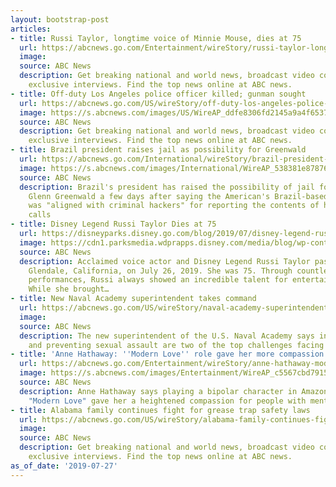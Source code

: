 ```yaml
---
layout: bootstrap-post
articles:
- title: Russi Taylor, longtime voice of Minnie Mouse, dies at 75
  url: https://abcnews.go.com/Entertainment/wireStory/russi-taylor-longtime-voice-minnie-mouse-dies-75-64610384
  image: 
  source: ABC News
  description: Get breaking national and world news, broadcast video coverage, and
    exclusive interviews. Find the top news online at ABC news.
- title: Off-duty Los Angeles police officer killed; gunman sought
  url: https://abcnews.go.com/US/wireStory/off-duty-los-angeles-police-officer-killed-gunman-64610282
  image: https://s.abcnews.com/images/US/WireAP_ddfe8306fd2145a9a4f65376b9e17e0d_16x9_992.jpg
  source: ABC News
  description: Get breaking national and world news, broadcast video coverage, and
    exclusive interviews. Find the top news online at ABC news.
- title: Brazil president raises jail as possibility for Greenwald
  url: https://abcnews.go.com/International/wireStory/brazil-president-raises-jail-possibility-greenwald-64610109
  image: https://s.abcnews.com/images/International/WireAP_538381e878764387814de93c52d6a997_16x9_992.jpg
  source: ABC News
  description: Brazil's president has raised the possibility of jail for journalist
    Glenn Greenwald a few days after saying the American's Brazil-based internet publication
    was "aligned with criminal hackers" for reporting the contents of hacked phone
    calls
- title: Disney Legend Russi Taylor Dies at 75
  url: https://disneyparks.disney.go.com/blog/2019/07/disney-legend-russi-taylor-dies-at-75/
  image: https://cdn1.parksmedia.wdprapps.disney.com/media/blog/wp-content/uploads/2019/07/DSC9212.jpg
  source: ABC News
  description: Acclaimed voice actor and Disney Legend Russi Taylor passed away in
    Glendale, California, on July 26, 2019. She was 75. Through countless effervescent
    performances, Russi always showed an incredible talent for entertaining and improvisation.
    While she brought…
- title: New Naval Academy superintendent takes command
  url: https://abcnews.go.com/US/wireStory/naval-academy-superintendent-takes-command-64610074
  image: 
  source: ABC News
  description: The new superintendent of the U.S. Naval Academy says infrastructure
    and preventing sexual assault are two of the top challenges facing the institution
- title: 'Anne Hathaway: ''Modern Love'' role gave her more compassion'
  url: https://abcnews.go.com/Entertainment/wireStory/anne-hathaway-modern-love-role-gave-compassion-64609875
  image: https://s.abcnews.com/images/Entertainment/WireAP_c5567cbd79154b138c536b1ddffad006_16x9_992.jpg
  source: ABC News
  description: Anne Hathaway says playing a bipolar character in Amazon's new series
    "Modern Love" gave her a heightened compassion for people with mental illnesses
- title: Alabama family continues fight for grease trap safety laws
  url: https://abcnews.go.com/US/wireStory/alabama-family-continues-fight-grease-trap-safety-laws-64609708
  image: 
  source: ABC News
  description: Get breaking national and world news, broadcast video coverage, and
    exclusive interviews. Find the top news online at ABC news.
as_of_date: '2019-07-27'
---
```


